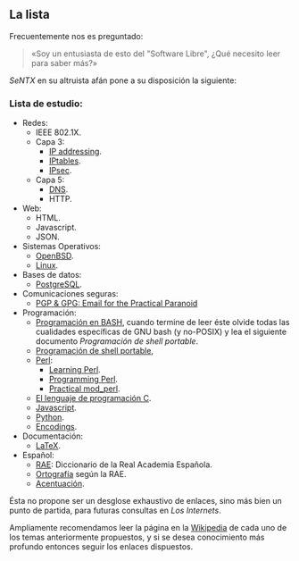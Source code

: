 ## La lista

Frecuentemente nos es preguntado:

> «Soy un entusiasta de esto del "Software Libre", ¿Qué necesito leer para saber más?»

_SeNTX_ en su altruista afán pone a su disposición la siguiente:

### Lista de estudio:
* Redes: 
	* IEEE 802.1X.
	* Capa 3:
		* [IP addressing][].
		* [IPtables][].
		* [IPsec][].
	* Capa 5: 
		* [DNS][prodns].
		* HTTP.
* Web:
	* HTML.
	* Javascript.
	* JSON.
* Sistemas Operativos: 
	* [OpenBSD][].
	* [Linux][].
* Bases de datos:
	* [PostgreSQL][].
* Comunicaciones seguras:
	* [PGP & GPG: Email for the Practical Paranoid][PGP]
* Programación:
	* [Programación en BASH][bash], cuando termine de leer éste olvide todas
	las cualidades específicas de GNU bash (y no-POSIX) y lea el siguiente
	documento *Programación de shell portable*.
	* [Programación de shell portable][sh], 
	* [Perl][]:
		* [Learning Perl][Perl-learning].
		* [Programming Perl][Perl-programming].
		* [Practical mod_perl][Perl-modperl].
	* [El lenguaje de programación C][C].
	* [Javascript][].
	* [Python][].
	* [Encodings][].
* Documentación:
	* [LaTeX][].
* Español:
	* [RAE][]: Diccionario de la Real Academia Española.
	* [Ortografía][] según la RAE.
	* [Acentuación][acentos].

Ésta no propone ser un desglose exhaustivo de enlaces, sino más bien un punto de
partida, para futuras consultas en _Los Internets_.

Ampliamente recomendamos leer la página en la [Wikipedia][] de cada uno de los
temas anteriormente propuestos, y si se desea conocimiento más profundo
entonces seguir los enlaces dispuestos.

 [IPsec]: http://www.openbsd.org/cgi-bin/man.cgi?query=ipsec&apropos=0&sektion=0&manpath=OpenBSD+Current&arch=i386&format=html
 [IP addressing]: http://www.3com.com/other/pdfs/infra/corpinfo/en_US/501302.pdf 
 [IPtables]: http://iptables-tutorial.frozentux.net/iptables-tutorial.html#TCPIPREPETITION
 [prodns]: http://apress.com/book/view/9781590594940

 [bash]: http://www.gnu.org/software/bash/manual/bashref.html
 [sh]: http://www.openbsd.org/cgi-bin/man.cgi?query=sh&apropos=0&sektion=0&manpath=OpenBSD+Current&arch=i386&format=html
 [PostgreSQL]: http://www.postgres.org/
 [PGP]: http://www.flazx.us/books/2830-PGP-GPG-Email-for-the-Practical-Paranoid
 [OpenBSD]:  http://www.openbsd.org
 [Linux]: http://google.com/search?q=linux

 [Perl]: http://learn.perl.org/
 [Perl-learning]: http://oreilly.com/catalog/9780596520113
 [Perl-programming]: http://oreilly.com/catalog/9780596000271/
 [Perl-modperl]: http://www.modperlbook.org/
 [C]: http://cm.bell-labs.com/cm/cs/cbook/ 
 [Encodings]: http://www.joelonsoftware.com/articles/Unicode.html
 [Javascript]: http://www.amazon.com/JavaScript-Good-Parts-Douglas-Crockford/dp/0596517742/ref=sr_1_1?ie=UTF8&qid=1296975425&sr=8-1
 [Python]: http://www.python.org/
 [Ruby]: http://www.ruby-lang.org/

 [LaTeX]: http://es.wikipedia.org/wiki/LaTeX
 [RAE]: http://rae.es/
 [Ortografía]: http://www.rae.es/rae/gestores/gespub000015.nsf/(voanexos)/arch7E8694F9D6446133C12571640039A189/$FILE/Ortografia.pdf
 [acentos]: http://www.dat.etsit.upm.es/~mmonjas/acentos.html"

 [Wikipedia]: http://en.wikipedia.org/
